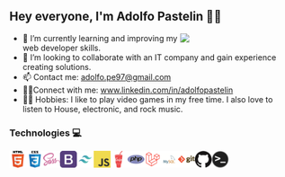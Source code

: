 ## Hey everyone, I'm Adolfo Pastelin 👋🏻

<img align="right" src="https://i.postimg.cc/pr6WqTgt/code-developer.gif" width="200">

- 🌱 I’m currently learning and improving my web developer skills.
- 🎯 I’m looking to collaborate with an IT company and gain experience creating solutions.
- 📫 Contact me: adolfo.pe97@gmail.com
- 🤝🏻Connect with me: www.linkedin.com/in/adolfopastelin
- 🤙🏻 Hobbies: I like to play video games in my free time. I also love to listen to House, electronic, and rock music.

### Technologies 💻

<img align="left" alt="HMTL5" src="https://raw.githubusercontent.com/github/explore/80688e429a7d4ef2fca1e82350fe8e3517d3494d/topics/html/html.png" width = 30>

<img align="left" alt="CSS3" src="https://raw.githubusercontent.com/github/explore/80688e429a7d4ef2fca1e82350fe8e3517d3494d/topics/css/css.png" width = 30>

<img align="left" alt="Sass" src="https://raw.githubusercontent.com/github/explore/80688e429a7d4ef2fca1e82350fe8e3517d3494d/topics/sass/sass.png" width = 30>

<img align="left" alt="Bootstrap" src="https://raw.githubusercontent.com/github/explore/80688e429a7d4ef2fca1e82350fe8e3517d3494d/topics/bootstrap/bootstrap.png" width = 30>

<img align="left" alt="TailwindCSS" src="https://raw.githubusercontent.com/github/explore/80688e429a7d4ef2fca1e82350fe8e3517d3494d/topics/tailwind/tailwind.png" width = 30>

<img align="left" alt="JavaScript" src="https://raw.githubusercontent.com/github/explore/80688e429a7d4ef2fca1e82350fe8e3517d3494d/topics/javascript/javascript.png" width = 30>

<img align="left" alt="gulpjs" src="https://raw.githubusercontent.com/github/explore/80688e429a7d4ef2fca1e82350fe8e3517d3494d/topics/gulp/gulp.png" width = 30>

<img align="left" alt="php" height="30" width="30" src="https://raw.githubusercontent.com/github/explore/56a826d05cf762b2b50ecbe7d492a839b04f3fbf/topics/php/php.png"/>

<img align="left" alt="Laravel" height="30" width="30" src="https://raw.githubusercontent.com/github/explore/56a826d05cf762b2b50ecbe7d492a839b04f3fbf/topics/laravel/laravel.png"/>

<img align="left" alt="mysql" src="https://raw.githubusercontent.com/github/explore/80688e429a7d4ef2fca1e82350fe8e3517d3494d/topics/mysql/mysql.png" width = 30>

<img align="left" alt="git" src="https://raw.githubusercontent.com/github/explore/80688e429a7d4ef2fca1e82350fe8e3517d3494d/topics/git/git.png" width = 30>

<img align="left" alt="github" src="https://raw.githubusercontent.com/github/explore/78df643247d429f6cc873026c0622819ad797942/topics/github/github.png" width = 30>

<img align="left" alt="terminal" src="https://raw.githubusercontent.com/github/explore/80688e429a7d4ef2fca1e82350fe8e3517d3494d/topics/terminal/terminal.png" width = 30>

 <!-- <img src="https://raw.githubusercontent.com/gilbarbara/logos/804dc257b59e144eaca5bc6ffd16949752c6f789/logos/webpack.svg" alt="bulma" width="30" height="30"> -->